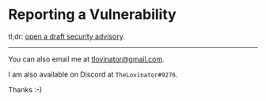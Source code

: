 # Reporting a Vulnerability

tl;dr: [open a draft security advisory](https://github.com/TheLovinator1/anewdawn/security/advisories/new).

---

You can also email me at [tlovinator@gmail.com](mailto:tlovinator@gmail.com).

I am also available on Discord at `TheLovinator#9276`.

Thanks :-)
